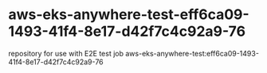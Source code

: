 # aws-eks-anywhere-test-eff6ca09-1493-41f4-8e17-d42f7c4c92a9-76
repository for use with E2E test job aws-eks-anywhere-test:eff6ca09-1493-41f4-8e17-d42f7c4c92a9-76
